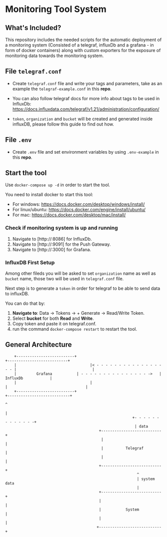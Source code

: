 # Monitoring Tool System

## What's Included?

This repository includes the needed scripts for the automatic deployment of a monitoring system (Consisted of a telegraf, influxDb and a grafana - in form of docker containers) along with custom exporters for the exposure of monitoring data towards the monitoring system.

## File `telegraf.conf`

- Create `telegraf.conf` file and write your tags and parameters, take as an example the `telegraf-example.conf` in this **repo**.

- You can also follow telegraf docs for more info about tags to be used in InfluxDb: https://docs.influxdata.com/telegraf/v1.21/administration/configuration/

- `token`, `organization` and `bucket` will be created and generated inside influxDB, please follow this guide to find out how.

## File `.env`

- Create `.env` file and set environment variables by using `.env-example` in this **repo**.

## Start the tool

Use `docker-compose up -d` in order to start the tool.

You need to install docker to start this tool:

- For windows: https://docs.docker.com/desktop/windows/install/
- For linux/ubuntu: https://docs.docker.com/engine/install/ubuntu/
- For mac: https://docs.docker.com/desktop/mac/install/

### Check if monitoring system is up and running

1. Navigate to [http://<your-address>:8086] for InfluxDb.
2. Navigate to [http://<your-address>:9091] for the Push Gateway.
3. Navigate to [http://<your-address>:3000] for Grafana.

### InfluxDB First Setup

Among other fileds you will be asked to set `organization` name as well as `bucket` name, those two will be used in `telegraf.conf` file.

Next step is to generate a `token` in order for telegraf to be able to send data to influxDB.

You can do that by:

1. **Navigate to**: Data -> Tokens -> + Generate -> Read/Write Token.
2. Select **bucket** for both **Read** and **Write**.
3. Copy token and paste it on telegraf.conf.
4. run the command `docker-compose restart` to restart the tool.

## General Architecture

```
    +--------------------------+                                        +---------------------------+
    |                                 |< - - - - - - - - - - - - - - - - - |                                  |
    |         Grafana           | - - - - - - - - - - - - - - - ->   |         InfluxDb            |
    |                                 |                                        |                                   |
    +--------------------------+                                       +----------------------------+
                                                                                       ^
                                                                                       |
                                                         +- - - - - - - - - - - - -+
                                                          | data
                                          +---------------------------+
                                           |                                 |
                                           |          Telegraf          |
                                           |                                 |
                                          +---------------------------+
                                                           ^
                                                           | system data
                                                           |
                                          +---------------------------+
                                          |                                  |
                                          |           System           |
                                          |                                  |
                                         +----------------------------+
```
